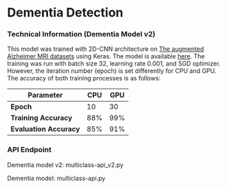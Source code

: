 # Dementia Detection

### Technical Information (Dementia Model v2)
This model was trained with 2D-CNN architecture on [The augmented Alzheimer MRI datasets](https://www.kaggle.com/datasets/uraninjo/augmented-alzheimer-mri-dataset/data) using Keras. The model is available [here](https://drive.google.com/drive/folders/1gTFjKmHUug2FAzspefsW3FvJHmqvte3-?usp=drive_link). The training was run with batch size 32, learning rate 0.001, and SGD optimizer. However, the iteration number (epoch) is set differently for CPU and GPU. The accuracy of both training processes is as follows:

<table class="table table-bordered">
  <thead class="thead-light">
    <tr>
      <th>Parameter</th>
      <th>CPU</th>
      <th>GPU</th>
    </tr>
  </thead>
  <tbody>
    <tr>
      <td><strong>Epoch</strong></td>
      <td>10</td>
      <td>30</td>
    </tr>
    <tr>
      <td><strong>Training Accuracy</strong></td>
      <td>88%</td>
      <td>99%</td>
    </tr>
    <tr>
      <td><strong>Evaluation Accuracy</strong></td>
      <td>85%</td>
      <td>91%</td>
    </tr>
  </tbody>
</table>


### API Endpoint
Dementia model v2: multiclass-api_v2.py

Dementia model: multiclass-api.py
